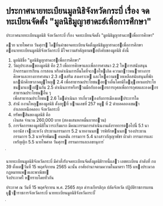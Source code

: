 
# ประกาศนายทะเบียนมูลนิธิจังหวัดกระบี่ เรื่อง จดทะเบียนจัดตั้ง "มูลนิธิมูญาฮาดะฮ์เพื่อการศึกษา"
      
      

      
      

ประกาศนายทะเบียนมูลนิธิ 
จังหวัดกระบี่ 
เรื่อง   จดทะเบียนจัดตั้ง  "มูลนิธิมูญาฮาดะฮเพื่อการศึกษา" 
 
 
ดวย  นายไพศาล  วันศุกร  ไดยื่นคําขอจดทะเบียนจัดตั้งมูลนิธิมูญาฮาดะฮเพื่อการศึกษา   
ตอนายทะเบียนมูลนิธิจังหวัดกระบี่  มีใจความสําคัญตามขอบังคับของมูลนิธิ  ดังนี้ 
1. มูลนิธิชื่อ  "มูลนิธิมูญาฮาดะฮเพื่อการศึกษา" 
2. วัตถุประสงคของมูลนิธิ  คือ 
 2.1 เพื่อการศึกษาและเพื่อการศาสนา 
 2.2 ใหการสนับสนุนกิจกรรมการเรียน  การสอน  หรือดําเนินการอื่นใดที่จะกอใหเกิด 
ความกาวหนาทางการศึกษาและทางการศาสนา 
 2.3 สงเสริม  สงเคราะห  และใหความชวยเหลือสนับสนุนที่พักแกนักศึกษาภาคผูใหญ 
 2.4 เพื่อสาธารณประโยชนอยางอื่นโดยมิไดมุงหาผลประโยชนมาแบงปนกัน 
 2.5 ดําเนินการหรือรวมมือกับองคกรการกุศลเพื่อการกุศลและองคกรสาธารณประโยชนอื่น ๆ   
เพื่อสาธารณประโยชน 
 2.6 ไมดําเนินก  ารเกี่ยวของกับการเมืองแตประการใด 
3. สํานั กงานใหญของมูลนิธิ  ตั้งอยูที่  บานเลขที่     257    หมู ที่   2   ตําบลคลองเขมา   
อําเภอเหนือคลอง  จังหวัดกระบี่   
4. ทรัพยสินของมูลนิธิ  คือ   
 เงินสด  จํานวน  260,000  บาท  (สองแสนหกหมื่นบาทถวน) 
5. การจัดการของมูลนิธิในวาระเริ่มแรก  มีคณะกรรมการดําเนินงานดังรายการตอไปนี้ 
 5.1 นายอานัส  เจะละหวัง ประธานกรรมการ 
 5.2 นายอานนท  วรพิทักษนนท รองประธานกรรมการ 
 5.3 นายจิรพัฒน  คนหมัน กรรมการ 
 5.4 นางสาวกัญญาพัชร  ผิวดํา กรรมการและเหรัญญิก 
 5.5 นายไพศาล  วันศุกร กรรมการและเลขานุการ 
้
 
่
 

นายทะเบียนมูลนิธิจังหวัดกระบี่  มีคําสั่งรับจดทะเบียนจัดตั้งมูลนิธิรายนี้แลว  เลขทะเบียน 
ลําดับที่  กบ  39  ตั้งแตวันที่  15  พฤศจิกายน  2565 
ฉะนั้น  อาศัยอํานาจตามความในมาตรา  115  แหงประมวลกฎหมายแพงและพาณิชย   
จึงประกาศใ   หทราบโดยทั่วกัน 
 
ประกาศ  ณ  วันที่  15  พฤศจิกายน  พ.ศ.  2565 
สกุล  ดํารงเกียรติกุล 
ปลัดจังหวัด  ปฏิบัติราชการแทน 
ผูวาราชการจังหวัดกระบี่ 
นายทะเบียนมูลนิธิจังหวัดกระบี่ 
้
 
่
 

